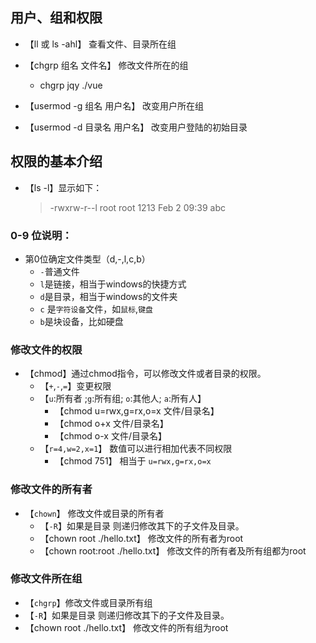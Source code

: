 ## 用户、组和权限

- 【ll 或 ls -ahl】 查看文件、目录所在组

- 【chgrp 组名 文件名】 修改文件所在的组
   - chgrp jqy ./vue

- 【usermod -g 组名 用户名】 改变用户所在组
- 【usermod -d 目录名 用户名】 改变用户登陆的初始目录

## 权限的基本介绍

 - 【ls -l】显示如下：

   > -rwxrw-r--l root root 1213 Feb 2 09:39 abc
### 0-9 位说明：
    
- 第0位确定文件类型（d,-,l,c,b）
  - `-`普通文件
  - `l`是链接，相当于windows的快捷方式
  - `d`是目录，相当于windows的文件夹
  - `c` 是`字符设备`文件，如`鼠标`,`键盘`
  - `b`是块设备，比如硬盘
  
### 修改文件的权限

 - 【chmod】通过chmod指令，可以修改文件或者目录的权限。
    - 【`+`,`-`,`=`】变更权限
    - 【`u`:所有者 ;`g`:所有组; `o`:其他人; `a`:所有人】
      - 【chmod u=rwx,g=rx,o=x 文件/目录名】
      - 【chmod o+x 文件/目录名】
      - 【chmod o-x 文件/目录名】
   - 【`r=4,w=2,x=1`】 数值可以进行相加代表不同权限
      - 【chmod 751】 相当于 `u=rwx,g=rx,o=x`

### 修改文件的所有者

 - 【`chown`】 修改文件或目录的所有者
   - 【`-R`】如果是目录 则递归修改其下的子文件及目录。
   - 【chown root ./hello.txt】 修改文件的所有者为root
   - 【chown root:root ./hello.txt】 修改文件的所有者及所有组都为root

### 修改文件所在组
 - 【`chgrp`】修改文件或目录所有组
 - 【`-R`】如果是目录 则递归修改其下的子文件及目录。
 - 【chown root ./hello.txt】 修改文件的所有组为root


